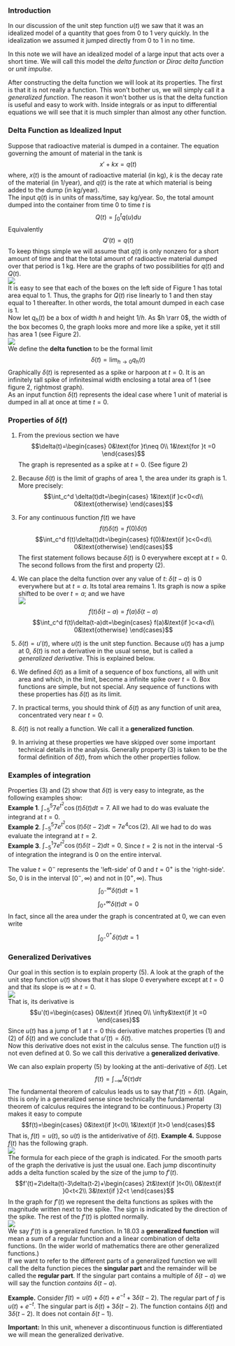 ### Introduction
In our discussion of the unit step function $u(t)$ we saw that it was an idealized model of a quantity that goes from 0 to 1 very quickly. In the idealization we assumed it jumped directly from 0 to 1 in no time.

In this note we will have an idealized model of a large input that acts over a short time. We will call this model the *delta function* or *Dirac delta function* or *unit impulse*.

After constructing the delta function we will look at its properties. The first is that it is not really a function. This won't bother us, we will simply call it a *generalized function*. The reason it won't bother us is that the delta function is useful and easy to work with. Inside integrals or as input to differential equations we will see that it is much simpler than almost any other function.

### Delta Function as Idealized Input
Suppose that radioactive material is dumped in a container. The equation governing the amount of material in the tank is
$$x'+kx=q(t)$$
where, $x(t)$ is the amount of radioactive material (in kg), $k$ is the decay rate of the material (in 1/year), and $q(t)$ is the rate at which material is being added to the dump (in kg/year).  
The input $q(t)$ is in units of mass/time, say kg/year. So, the total amount dumped into the container from time 0 to time $t$ is
$$Q(t)=\int_0^tq(u)du$$
Equivalently
$$Q'(t)=q(t)$$
To keep things simple we will assume that $q(t)$ is only nonzero for a short amount of time and that the total amount of radioactive material dumped over that period is 1 kg. Here are the graphs of two possibilities for $q(t)$ and $Q(t)$.  
![](pic250301.png)  
It is easy to see that each of the boxes on the left side of Figure 1 has total area equal to 1. Thus, the graphs for $Q(t)$ rise linearly to 1 and then stay equal to 1 thereafter. In other words, the total amount dumped in each case is 1.  
Now let $q_h(t)$ be a box of width $h$ and height $1/h$. As $h \rarr 0$, the width of the box becomes 0, the graph looks more and more like a spike, yet it still has area 1 (see Figure 2).  
![](pic250302.png)  
We define the **delta function** to be the formal limit
$$\delta(t)=\lim_{h \to 0} q_h(t)$$
Graphically $\delta(t)$ is represented as a spike or harpoon at $t = 0$. It is an infinitely tall spike of infinitesimal width enclosing a total area of 1 (see figure 2, rightmost graph).  
As an input function $\delta(t)$ represents the ideal case where 1 unit of material is dumped in all at once at time $t = 0$.
### Properties of $\delta(t)$
1. From the previous section we have
$$\delta(t)=\begin{cases}
0&\text{for }t\neq 0\\
1&\text{for }t =0
\end{cases}$$
The graph is represented as a spike at $t = 0$. (See figure 2)

2. Because $\delta(t)$ is the limit of graphs of area 1, the area under its graph is 1. More precisely:
$$\int_c^d \delta(t)dt=\begin{cases}
1&\text{if }c<0<d\\
0&\text{otherwise}
\end{cases}$$
3. For any continuous function $f(t)$ we have
$$f(t)\delta(t)=f(0)\delta(t)$$
$$\int_c^d f(t)\delta(t)dt=\begin{cases}
f(0)&\text{if }c<0<d\\
0&\text{otherwise}
\end{cases}$$
The first statement follows because $\delta(t)$ is 0 everywhere except at $t = 0$. The second follows from the first and property $(2)$.

4. We can place the delta function over any value of $t$: $\delta(t - a)$ is 0 everywhere but at $t = a$. Its total area remains 1. Its graph is now a spike shifted to be over $t = a$; and we have  
![](pic250303.png)
$$f(t)\delta(t-a)=f(a)\delta(t-a)$$
$$\int_c^d f(t)\delta(t-a)dt=\begin{cases}
f(a)&\text{if }c<a<d\\
0&\text{otherwise}
\end{cases}$$

5. $\delta(t) = u'(t)$, where $u(t)$ is the unit step function. Because $u(t)$ has a jump at 0, $\delta(t)$ is not a derivative in the usual sense, but is called a *generalized derivative*. This is explained below.
6. We defined $\delta(t)$ as a limit of a sequence of box functions, all with unit area and which, in the limit, become a infinite spike over $t = 0$. Box functions are simple, but not special. Any sequence of functions with these properties has $\delta(t)$ as its limit.
7. In practical terms, you should think of $\delta(t)$ as any function of unit area, concentrated very near $t = 0$.
8. $\delta(t)$ is not really a function. We call it a **generalized function**.
9. In arriving at these properties we have skipped over some important technical details in the analysis. Generally property (3) is taken to be the formal definition of $\delta(t)$, from which the other properties follow.

### Examples of integration
Properties $(3)$ and $(2)$ show that $\delta(t)$ is very easy to integrate, as the following examples show:  
**Example 1**. $\int_{-5}^5 7e^{t^2}\cos(t)\delta(t)dt=7$. All we had to do was evaluate the integrand at $t=0$.  
**Example 2**. $\int_{-5}^5 7e^{t^2}\cos(t)\delta(t-2)dt=7e^4\cos(2)$. All we had to do was evaluate the integrand at $t=2$.  
**Example 3**. $\int_{-5}^1 7e^{t^2}\cos(t)\delta(t-2)dt=0$. Since $t = 2$ is not in the interval -5 of integration the integrand is 0 on the entire interval.

The value $t = 0^-$ represents the 'left-side' of 0 and $t=0^+$ is the 'right-side'. So, 0 is in the interval $[0^-,\infty)$ and not in $[0^+,\infty)$. Thus
$$\int_{0^-}^\infty \delta(t)dt=1$$
$$\int_{0^+}^\infty \delta(t)dt=0$$
In fact, since all the area under the graph is concentrated at 0, we can even write
$$\int_{0^-}^{0^+} \delta(t)dt=1$$

### Generalized Derivatives
Our goal in this section is to explain property $(5)$. A look at the graph of the unit step function $u(t)$ shows that it has slope 0 everywhere except at $t = 0$ and that its slope is ∞ at $t = 0$.  
![](pic250304.png)  
That is, its derivative is
$$u'(t)=\begin{cases}
0&\text{if }t\neq 0\\
\infty&\text{if }t =0
\end{cases}$$
Since $u(t)$ has a jump of 1 at $t = 0$ this derivative matches properties $(1)$ and $(2)$ of $\delta(t)$ and we conclude that $u'(t) = \delta(t)$.  
Now this derivative does not exist in the calculus sense. The function $u(t)$ is not even defined at 0. So we call this derivative a **generalized derivative**.

We can also explain property $(5)$ by looking at the anti-derivative of $\delta(t)$. Let
$$f(t)=\int_{-\infty}^t \delta(\tau)d\tau$$
The fundamental theorem of calculus leads us to say that $f'(t) = \delta(t)$. (Again, this is only in a generalized sense since technically the fundamental theorem of calculus requires the integrand to be continuous.) Property $(3)$ makes it easy to compute
$$f(t)=\begin{cases}
0&\text{if }t<0\\
1&\text{if }t>0
\end{cases}$$
That is, $f(t) = u(t)$, so $u(t)$ is the antiderivative of $\delta(t)$.
**Example 4.** Suppose $f(t)$ has the following graph.  
![](pic250305.png)  
The formula for each piece of the graph is indicated. For the smooth parts of the graph the derivative is just the usual one. Each jump discontinuity adds a delta function scaled by the size of the jump to $f'(t)$.
$$f'(t)=2\delta(t)-3\delta(t-2)+\begin{cases}
2t&\text{if }t<0\\
0&\text{if }0<t<2\\
3&\text{if }2<t
\end{cases}$$
In the graph for $f'(t)$ we represent the delta functions as spikes with the magnitude written next to the spike. The sign is indicated by the direction of the spike. The rest of the $f'(t)$ is plotted normally.  
![](pic250306.png)  
We say $f'(t)$ is a generalized function. In 18.03 a **generalized function** will mean a sum of a regular function and a linear combination of delta functions. (In the wider world of mathematics there are other generalized functions.)  
If we want to refer to the different parts of a generalized function we will call the delta function pieces the **singular part** and the remainder will
be called the **regular part**. If the singular part contains a multiple of $\delta(t-a)$ we will say the function *contains* $\delta(t-a)$.

**Example.** Consider $f(t) = u(t) + \delta(t) + e^{-t} + 3\delta(t-2)$. The regular part of $f$ is $u(t) + e^{-t}$. The singular part is $\delta(t) + 3\delta(t - 2)$. The function contains $\delta(t)$ and $3\delta(t - 2)$. It does not contain $\delta(t - 1)$.

**Important:** In this unit, whenever a discontinuous function is differentiated we will mean the generalized derivative.
